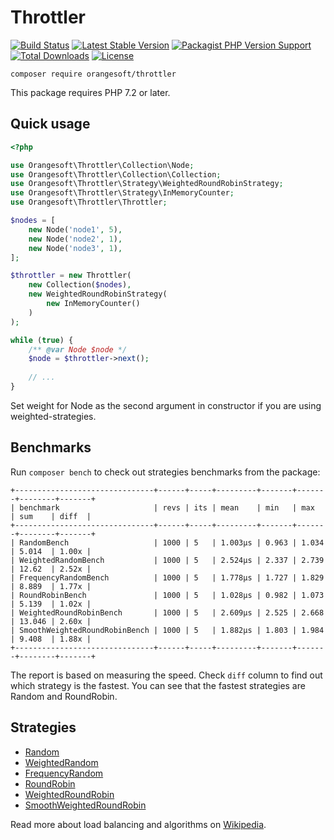 # Throttler

[![Build Status](https://travis-ci.com/Orangesoft-Development/throttler.svg?branch=main)](https://travis-ci.com/Orangesoft-Development/throttler)
[![Latest Stable Version](https://poser.pugx.org/orangesoft/throttler/v)](//packagist.org/packages/orangesoft/throttler) 
[![Packagist PHP Version Support](https://img.shields.io/packagist/php-v/orangesoft/throttler)](https://packagist.org/packages/orangesoft/throttler)
[![Total Downloads](https://poser.pugx.org/orangesoft/throttler/downloads)](https://packagist.org/packages/orangesoft/throttler)
[![License](https://poser.pugx.org/orangesoft/throttler/license)](https://packagist.org/packages/orangesoft/throttler)

```text
composer require orangesoft/throttler
```

This package requires PHP 7.2 or later.

## Quick usage

```php
<?php

use Orangesoft\Throttler\Collection\Node;
use Orangesoft\Throttler\Collection\Collection;
use Orangesoft\Throttler\Strategy\WeightedRoundRobinStrategy;
use Orangesoft\Throttler\Strategy\InMemoryCounter;
use Orangesoft\Throttler\Throttler;

$nodes = [
    new Node('node1', 5),
    new Node('node2', 1),
    new Node('node3', 1),
];

$throttler = new Throttler(
    new Collection($nodes),
    new WeightedRoundRobinStrategy(
        new InMemoryCounter()
    )
);

while (true) {
    /** @var Node $node */
    $node = $throttler->next();
    
    // ...
}
```

Set weight for Node as the second argument in constructor if you are using weighted-strategies.

## Benchmarks

Run `composer bench` to check out strategies benchmarks from the package:

```text
+-------------------------------+------+-----+---------+-------+-------+--------+-------+
| benchmark                     | revs | its | mean    | min   | max   | sum    | diff  |
+-------------------------------+------+-----+---------+-------+-------+--------+-------+
| RandomBench                   | 1000 | 5   | 1.003μs | 0.963 | 1.034 | 5.014  | 1.00x |
| WeightedRandomBench           | 1000 | 5   | 2.524μs | 2.337 | 2.739 | 12.62  | 2.52x |
| FrequencyRandomBench          | 1000 | 5   | 1.778μs | 1.727 | 1.829 | 8.889  | 1.77x |
| RoundRobinBench               | 1000 | 5   | 1.028μs | 0.982 | 1.073 | 5.139  | 1.02x |
| WeightedRoundRobinBench       | 1000 | 5   | 2.609μs | 2.525 | 2.668 | 13.046 | 2.60x |
| SmoothWeightedRoundRobinBench | 1000 | 5   | 1.882μs | 1.803 | 1.984 | 9.408  | 1.88x |
+-------------------------------+------+-----+---------+-------+-------+--------+-------+
```

The report is based on measuring the speed. Check `diff` column to find out which strategy is the fastest. You can see that the fastest strategies are Random and RoundRobin.

## Strategies

- [Random](src/Strategy/RandomStrategy.php)
- [WeightedRandom](src/Strategy/WeightedRandomStrategy.php)
- [FrequencyRandom](src/Strategy/FrequencyRandomStrategy.php)
- [RoundRobin](src/Strategy/RoundRobinStrategy.php)
- [WeightedRoundRobin](src/Strategy/WeightedRoundRobinStrategy.php)
- [SmoothWeightedRoundRobin](src/Strategy/SmoothWeightedRoundRobinStrategy.php)

Read more about load balancing and algorithms on [Wikipedia](https://en.wikipedia.org/wiki/Load_balancing_(computing)).
